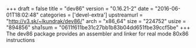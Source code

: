 +++
draft = false
title = "dev86"
version = "0.16.21-2"
date = "2016-06-01T18:02:48"
categories = ['devel-extra']
upstreamurl = "http://v3.sk/~lkundrak/dev86/"
arch = "x86_64"
size = "224752"
usize = "894856"
sha1sum = "0611f611be31c27bb1b83b04dd651fbe39ccf5be"
+++
The dev86 package provides an assembler and linker for real mode 80x86 instructions